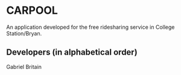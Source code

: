 # CARPOOL
An application developed for the free ridesharing service in College Station/Bryan.

## Developers (in alphabetical order)
Gabriel Britain
